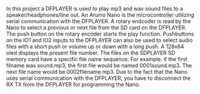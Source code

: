In this project a DFPLAYER is used to play mp3 and wav sound files to a speaker/headphones/line out. An Aruino Nano is the microcontroller utilizing serial communication with the DFPLAYER.  A rotary endcoder is read by the Nano to select a previous or next file from the SD card on the DFPLAYER.  The push button on the rotary encoder starts the play function.  Pushbuttons on the IO1 and IO2 inputs to the DFPLAYER can also be used to select audio files with a short push or volume up or down with a long push. A 128x64 oled displays the present file number.  The files on the SDPLAYER SD memory card have a specific file name sequence. For example. if the first filname was sound.mp3, the first file would be named 0001sound.mp3. The next file name would be 0002filename.mp3.  Due to the fact that the Nano uses serial communication with the DFPLAYER, you have to disconnect the RX TX from the DFPLAYER for programming the Nano.
